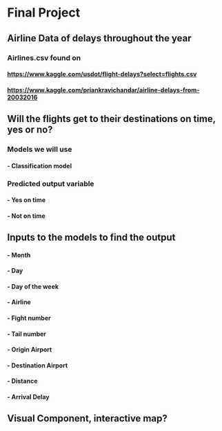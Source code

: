 # Final Project
## Airline Data of delays throughout the year
### Airlines.csv found on 
#### https://www.kaggle.com/usdot/flight-delays?select=flights.csv
#### https://www.kaggle.com/priankravichandar/airline-delays-from-20032016
## Will the flights get to their destinations on time, yes or no?
### Models we will use
#### - Classification model
### Predicted output variable
#### - Yes on time
#### - Not on time
## Inputs to the models to find the output
#### - Month
#### - Day
#### - Day of the week
#### - Airline
#### - Fight number
#### - Tail number
#### - Origin Airport
#### - Destination Airport
#### - Distance
#### - Arrival Delay
## Visual Component, interactive map?
 
